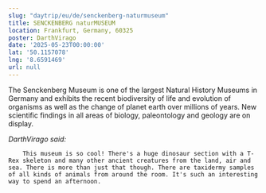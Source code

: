 ```yaml
---
slug: "daytrip/eu/de/senckenberg-naturmuseum"
title: SENCKENBERG naturMUSEUM
location: Frankfurt, Germany, 60325
poster: DarthVirago
date: '2025-05-23T00:00:00'
lat: '50.1157078'
lng: '8.6591469'
url: null
---
```


The Senckenberg Museum is one of the largest Natural History Museums in Germany and exhibits the recent biodiversity of life and evolution of organisms as well as the change of planet earth over millions of years. New scientific findings in all areas of biology, paleontology and geology are on display.

<em>DarthVirago said:</em>

        This museum is so cool! There's a huge dinosaur section with a T-Rex skeleton and many other ancient creatures from the land, air and sea. There is more than just that though. There are taxidermy samples of all kinds of animals from around the room. It's such an interesting way to spend an afternoon.

